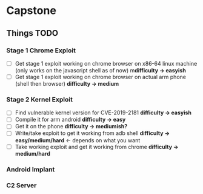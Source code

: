 # Capstone
## Things TODO

### Stage 1 Chrome Exploit

- [ ] Get stage 1 exploit working on chrome browser on x86-64 linux machine (only works on the javascript shell as of now) m**difficulty -> easyish**
- [ ] Get stage 1 exploit working on chrome browser on actual arm phone (shell then browser) **difficulty  -> medium**

### Stage 2 Kernel Exploit

- [ ] Find vulnerable kernel version for CVE-2019-2181 **difficulty -> easyish**
- [ ] Compile it for arm android  **difficulty -> easy**
- [ ]  Get it on the phone **difficulty -> mediumish?**
- [ ] Write/take exploit to get it working from adb shell **difficulty -> easy/medium/hard** <- depends on what you want
- [ ] Take working exploit and get it working from chrome **difficulty -> medium/hard**

### Android Implant

### C2 Server

